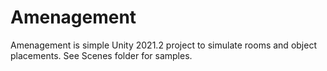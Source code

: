 # Amenagement

Amenagement is simple Unity 2021.2 project to simulate rooms and object placements.
See Scenes folder for samples.
